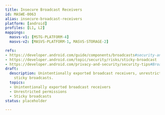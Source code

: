 ```yaml
---
title: Insecure Broadcast Receivers
id: MASWE-0063
alias: insecure-broadcast-receivers
platform: [android]
profiles: [L1, L2]
mappings:
  masvs-v1: [MSTG-PLATFORM-4]
  masvs-v2: [MASVS-PLATFORM-1, MASVS-STORAGE-2]

refs:
- https://developer.android.com/guide/components/broadcasts#security-and-best-practices
- https://developer.android.com/topic/security/risks/sticky-broadcast
- https://developer.android.com/privacy-and-security/security-tips#BroadcastReceivers
draft:
  description: Unintentionally exported broadcast receivers, unrestricted permissions,
    sticky broadcasts.
  topics:
  - Unintentionally exported broadcast receivers
  - Unrestricted permissions
  - Sticky broadcasts
status: placeholder

---
```


